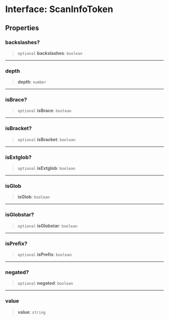 # Interface: ScanInfoToken

## Properties

### backslashes?

> `optional` **backslashes**: `boolean`

***

### depth

> **depth**: `number`

***

### isBrace?

> `optional` **isBrace**: `boolean`

***

### isBracket?

> `optional` **isBracket**: `boolean`

***

### isExtglob?

> `optional` **isExtglob**: `boolean`

***

### isGlob

> **isGlob**: `boolean`

***

### isGlobstar?

> `optional` **isGlobstar**: `boolean`

***

### isPrefix?

> `optional` **isPrefix**: `boolean`

***

### negated?

> `optional` **negated**: `boolean`

***

### value

> **value**: `string`
